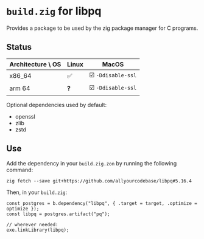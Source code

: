 # `build.zig` for libpq

Provides a package to be used by the zig package manager for C programs.

## Status

| Architecture \ OS | Linux | MacOS             |
|:------------------|:------|-------------------|
| x86_64            | ✅    | ☑️ `-Ddisable-ssl` |
| arm 64            | __?__ | ☑️ `-Ddisable-ssl` |

Optional dependencies used by default:
- openssl
- zlib
- zstd

## Use

Add the dependency in your `build.zig.zon` by running the following command:
```zig
zig fetch --save git+https://github.com/allyourcodebase/libpq#5.16.4
```

Then, in your `build.zig`:
```zig
const postgres = b.dependency("libpq", { .target = target, .optimize = optimize });
const libpq = postgres.artifact("pq");

// wherever needed:
exe.linkLibrary(libpq);
```
